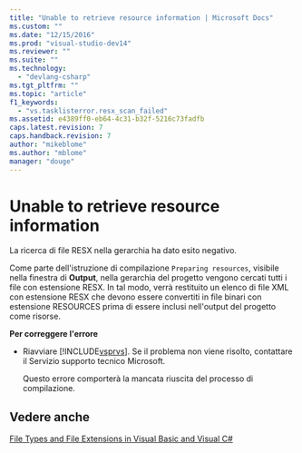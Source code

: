 ```yaml
---
title: "Unable to retrieve resource information | Microsoft Docs"
ms.custom: ""
ms.date: "12/15/2016"
ms.prod: "visual-studio-dev14"
ms.reviewer: ""
ms.suite: ""
ms.technology: 
  - "devlang-csharp"
ms.tgt_pltfrm: ""
ms.topic: "article"
f1_keywords: 
  - "vs.tasklisterror.resx_scan_failed"
ms.assetid: e4389ff0-eb64-4c31-b32f-5216c73fadfb
caps.latest.revision: 7
caps.handback.revision: 7
author: "mikeblome"
ms.author: "mblome"
manager: "douge"
---
```

# Unable to retrieve resource information
La ricerca di file RESX nella gerarchia ha dato esito negativo.  
  
 Come parte dell'istruzione di compilazione `Preparing resources`, visibile nella finestra di **Output**, nella gerarchia del progetto vengono cercati tutti i file con estensione RESX.  In tal modo, verrà restituito un elenco di file XML con estensione RESX che devono essere convertiti in file binari con estensione RESOURCES prima di essere inclusi nell'output del progetto come risorse.  
  
 **Per correggere l'errore**  
  
-   Riavviare [!INCLUDE[vsprvs](../code-quality/includes/vsprvs_md.md)].  Se il problema non viene risolto, contattare il Servizio supporto tecnico Microsoft.  
  
     Questo errore comporterà la mancata riuscita del processo di compilazione.  
  
## Vedere anche  
 [File Types and File Extensions in Visual Basic and Visual C\#](http://msdn.microsoft.com/it-it/f793852c-da06-4d52-a826-65f635844772)